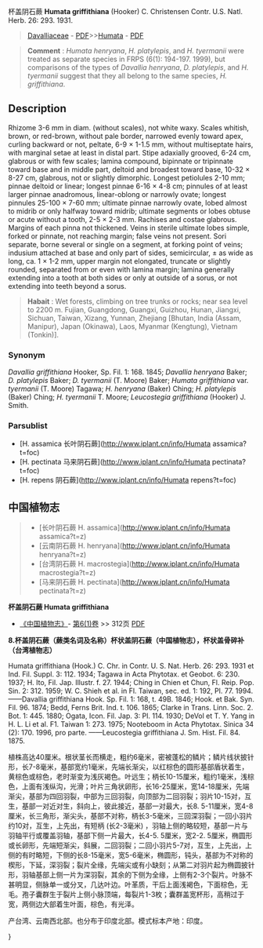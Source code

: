 杯盖阴石蕨 **Humata griffithiana** (Hooker) C. Christensen Contr. U.S. Natl. Herb. 26: 293. 1931.

> [Davalliaceae](http://www.iplant.cn/info/Davalliaceae?t=foc) - [PDF](http://www.iplant.cn/foc/pdf/Davalliaceae.pdf)>>[Humata](http://www.iplant.cn/info/Humata?t=foc) - [PDF](http://www.iplant.cn/foc/pdf/Humata.pdf)


> **Comment** : 
> *Humata henryana*, *H. platylepis*, and *H. tyermanii* were treated as separate species in FRPS (6(1): 194-197. 1999), but comparisons of the types of *Davallia henryana*, *D. platylepis*, and *H. tyermanii* suggest that they all belong to the same species, *H. griffithiana*.

## Description

Rhizome 3-6 mm in diam. (without scales), not white waxy. Scales whitish, brown, or red-brown, without pale border, narrowed evenly toward apex, curling backward or not, peltate, 6-9 × 1-1.5 mm, without multiseptate hairs, with marginal setae at least in distal part. Stipe adaxially grooved, 6-24 cm, glabrous or with few scales; lamina compound, bipinnate or tripinnate toward base and in middle part, deltoid and broadest toward base, 10-32 × 8-27 cm, glabrous, not or slightly dimorphic. Longest petiolules 2-10 mm; pinnae deltoid or linear; longest pinnae 6-16 × 4-8 cm; pinnules of at least larger pinnae anadromous, linear-oblong or narrowly ovate; longest pinnules 25-100 × 7-60 mm; ultimate pinnae narrowly ovate, lobed almost to midrib or only halfway toward midrib; ultimate segments or lobes obtuse or acute without a tooth, 2-5 × 2-3 mm. Rachises and costae glabrous. Margins of each pinna not thickened. Veins in sterile ultimate lobes simple, forked or pinnate, not reaching margin; false veins not present. Sori separate, borne several or single on a segment, at forking point of veins; indusium attached at base and only part of sides, semicircular, ± as wide as long, ca. 1 × 1-2 mm, upper margin not elongated, truncate or slightly rounded, separated from or even with lamina margin; lamina generally extending into a tooth at both sides or only at outside of a sorus, or not extending into teeth beyond a sorus.


> **Habait** : 
> Wet forests, climbing on tree trunks or rocks; near sea level to 2200 m. Fujian, Guangdong, Guangxi, Guizhou, Hunan, Jiangxi, Sichuan, Taiwan, Xizang, Yunnan, Zhejiang [Bhutan, India (Assam, Manipur), Japan (Okinawa), Laos, Myanmar (Kengtung), Vietnam (Tonkin)].

### Synonym
*Davallia griffithiana* Hooker, Sp. Fil. 1: 168. 1845; *Davallia henryana* Baker; *D. platylepis* Baker; *D. tyermanii* (T. Moore) Baker; *Humata griffithiana* var. *tyermanii* (T. Moore) Tagawa; *H. henryana* (Baker) Ching; *H. platylepis* (Baker) Ching; *H. tyermanii* T. Moore; *Leucostegia griffithiana* (Hooker) J. Smith.

### Parsublist

* [H.  assamica  长叶阴石蕨](http://www.iplant.cn/info/Humata assamica?t=foc)
* [H.  pectinata  马来阴石蕨](http://www.iplant.cn/info/Humata pectinata?t=foc)
* [H.  repens  阴石蕨](http://www.iplant.cn/info/Humata repens?t=foc)


## 中国植物志

> * [长叶阴石蕨  H.  assamica](http://www.iplant.cn/info/Humata assamica?t=z)
> * [云南阴石蕨  H.  henryana](http://www.iplant.cn/info/Humata henryana?t=z)
> * [台湾阴石蕨  H.  macrostegia](http://www.iplant.cn/info/Humata macrostegia?t=z)
> * [马来阴石蕨  H.  pectinata](http://www.iplant.cn/info/Humata pectinata?t=z)


**杯盖阴石蕨 Humata griffithiana**

* [《中国植物志》](http://www.iplant.cn/frps)- [第6(1)卷](http://www.iplant.cn/frps/vol/6(1)) >> 312页 [PDF](http://www.iplant.cn/frps/pdf/6(1)/196.PDF)


**8.杯盖阴石蕨（蕨类名词及名称）杯状盖阴石蕨（中国植物志），杯状盖骨碎补（台湾植物志）**

Humata griffithiana (Hook.) C. Chr. in Contr. U. S. Nat. Herb. 26: 293. 1931 et Ind. Fil. Suppl. 3: 112. 1934; Tagawa in Acta Phytotax. et Geobot. 6: 230. 1937; H. Ito, Fil. Jap. Illustr. f. 27. 1944; Ching in Chien et Chun, Fl. Reip. Pop. Sin. 2: 312. 1959; W. C. Shieh et al. in Fl. Taiwan, sec. ed. 1: 192, Pl. 77. 1994. ——Davallia griffithiana Hook. Sp. Fil. 1: 168, t. 49B. 1846; Hook. et Bak. Syn. Fil. 96. 1874; Bedd, Ferns Brit. Ind. t. 106. 1865; Clarke in Trans. Linn. Soc. 2. Bot. 1: 445. 1880; Ogata, Icon. Fil. Jap. 3: Pl. 114. 1930; DeVol et T. Y. Yang in H. L. Li et al. F1. Taiwan 1: 273. 1975; Nooteboom in Acta Phytotax. Sinica 34 (2): 170. 1996, pro parte. ——Leucostegia griffithiana J. Sm. Hist. Fil. 84. 1875.

植株高达40厘米。根状茎长而横走，粗约6毫米，密被蓬松的鳞片；鳞片线状披针形，长7-8毫米，基部宽约1毫米，先端长渐尖，以红棕色的圆形基部盾状着生，黄棕色或棕色，老时渐变为浅灰褐色。叶远生；柄长10-15厘米，粗约1毫米，浅棕色，上面有浅纵沟，光滑；叶片三角状卵形，长16-25厘米，宽14-18厘米，先端渐尖，基部为四回羽裂，中部为三回羽裂，向顶部为二回羽裂；羽片10-15对，互生，基部一对近对生，斜向上，彼此接近，基部一对最大，长8. 5-11厘米，宽4-8厘米，长三角形，渐尖头，基部不对称，柄长3-5毫米，三回深羽裂；一回小羽片约10对，互生，上先出，有短柄 (长2-3毫米) ，羽轴上侧的略较短，基部一片与羽轴平行或覆盖羽轴，基部下侧一片最大，长4-5. 5厘米，宽2-2. 5厘米，椭圆形或长卵形，先端短渐尖，斜展，二回羽裂；二回小羽片5-7对，互生，上先出，上侧的有时略短，下侧的长8-15毫米，宽5-6毫米，椭圆形，钝头，基部为不对称的楔形，下延，深羽裂；裂片全缘，先端尖或有小缺刻；从第二对羽片起为椭圆披针形，羽轴基部上侧一片为深羽裂，其余的下侧为全缘，上侧有2-3个裂片。叶脉不甚明显，侧脉单一或分叉，几达叶边。叶革质，干后上面浅褐色，下面棕色，无毛。孢子囊群生于裂片上侧小脉顶端，每裂片1-3枚；囊群盖宽杯形，高稍过于宽，两侧边大部着生叶面，棕色，有光泽。

产台湾、云南西北部。也分布于印度北部。模式标本产地：印度。

}
